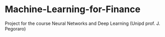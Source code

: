 # Machine-Learning-for-Finance
Project for the course Neural Networks and Deep Learning (Unipd prof. J. Pegoraro)
